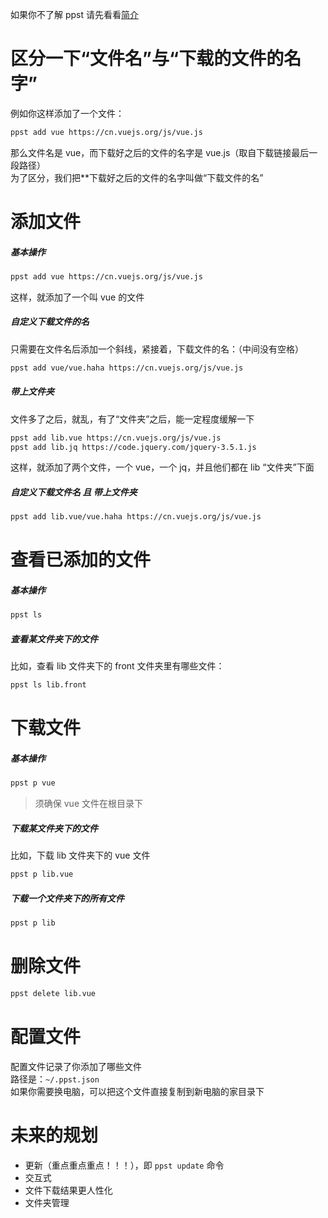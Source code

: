 如果你不了解 ppst 请先看看[简介](https://github.com/daGaiGuanYu/ppst/blob/master/readme.md)

# 区分一下“文件名”与“下载的文件的名字”
例如你这样添加了一个文件：
```bash
ppst add vue https://cn.vuejs.org/js/vue.js
```
那么文件名是 vue，而下载好之后的文件的名字是 vue.js（取自下载链接最后一段路径）  
为了区分，我们把**下载好之后的文件的名字叫做“下载文件的名”

# 添加文件
##### 基本操作
```bash
ppst add vue https://cn.vuejs.org/js/vue.js
```
这样，就添加了一个叫 vue 的文件

##### 自定义下载文件的名
只需要在文件名后添加一个斜线，紧接着，下载文件的名：（中间没有空格）
```bash
ppst add vue/vue.haha https://cn.vuejs.org/js/vue.js
```

##### 带上文件夹
文件多了之后，就乱，有了“文件夹”之后，能一定程度缓解一下
```bash
ppst add lib.vue https://cn.vuejs.org/js/vue.js
ppst add lib.jq https://code.jquery.com/jquery-3.5.1.js
```
这样，就添加了两个文件，一个 vue，一个 jq，并且他们都在 lib “文件夹”下面

##### 自定义下载文件名 且 带上文件夹
```bash
ppst add lib.vue/vue.haha https://cn.vuejs.org/js/vue.js
```

# 查看已添加的文件
##### 基本操作
```bash
ppst ls
```
##### 查看某文件夹下的文件
比如，查看 lib 文件夹下的 front 文件夹里有哪些文件：
```bash
ppst ls lib.front
```

# 下载文件
##### 基本操作
```bash
ppst p vue
```
> 须确保 vue 文件在根目录下
##### 下载某文件夹下的文件
比如，下载 lib 文件夹下的 vue 文件
```bash
ppst p lib.vue
```

##### 下载一个文件夹下的所有文件
```bash
ppst p lib
```

# 删除文件
```bash
ppst delete lib.vue
```

# 配置文件
配置文件记录了你添加了哪些文件  
路径是：```~/.ppst.json```  
如果你需要换电脑，可以把这个文件直接复制到新电脑的家目录下

# 未来的规划
+ 更新（重点重点重点！！！），即 ```ppst update``` 命令
+ 交互式
+ 文件下载结果更人性化
+ 文件夹管理
